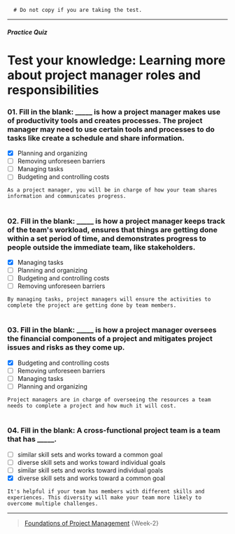 ```
  # Do not copy if you are taking the test.
```
--- 

##### Practice Quiz
# Test your knowledge: Learning more about project manager roles and responsibilities  



### 01. Fill in the blank: _____ is how a project manager makes use of productivity tools and creates processes. The project manager may need to use certain tools and processes to do tasks like create a schedule and share information. 
- [x] Planning and organizing 
- [ ] Removing unforeseen barriers 
- [ ] Managing tasks 
- [ ] Budgeting and controlling costs 

`As a project manager, you will be in charge of how your team shares information and communicates progress.`


#
### 02. Fill in the blank: _____ is how a project manager keeps track of the team's workload, ensures that things are getting done within a set period of time, and demonstrates progress to people outside the immediate team, like stakeholders.
- [x] Managing tasks 
- [ ] Planning and organizing 
- [ ] Budgeting and controlling costs 
- [ ] Removing unforeseen barriers 

`By managing tasks, project managers will ensure the activities to complete the project are getting done by team members.`


#
### 03. Fill in the blank: _____ is how a project manager oversees the financial components of a project and mitigates project issues and risks as they come up. 
- [x] Budgeting and controlling costs 
- [ ] Removing unforeseen barriers 
- [ ] Managing tasks 
- [ ] Planning and organizing 

`Project managers are in charge of overseeing the resources a team needs to complete a project and how much it will cost.`


#
### 04. Fill in the blank: A cross-functional project team is a team that has _____. 
- [ ] similar skill sets and works toward a common goal 
- [ ] diverse skill sets and works toward individual goals 
- [ ] similar skill sets and works toward individual goals 
- [x] diverse skill sets and works toward a common goal 

`It's helpful if your team has members with different skills and experiences. This diversity will make your team more likely to overcome multiple challenges.` 



--- 
> [Foundations of Project Management](https://www.coursera.org/learn/project-management-foundations?specialization=google-project-management) {Week-2}
